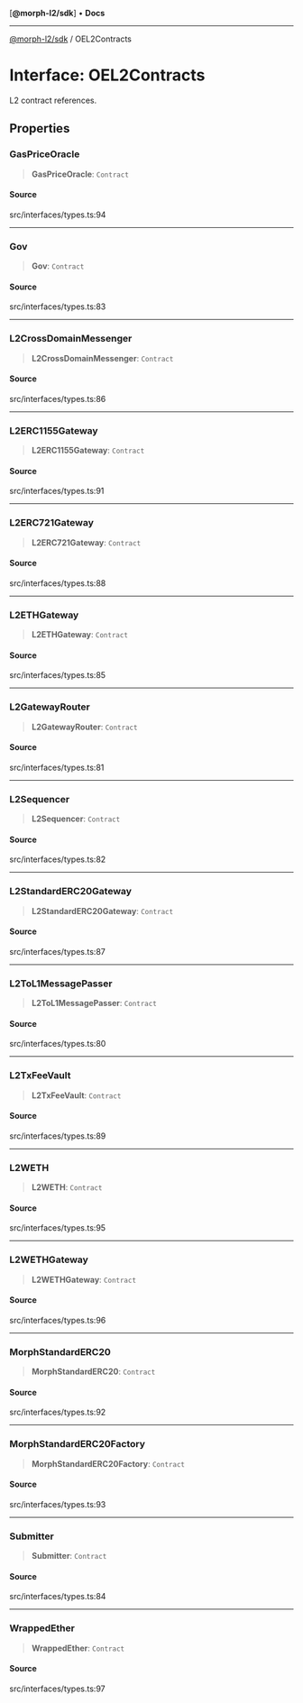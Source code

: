 [**@morph-l2/sdk**] • **Docs**

***

[@morph-l2/sdk](../1-globals.md) / OEL2Contracts

# Interface: OEL2Contracts

L2 contract references.

## Properties

### GasPriceOracle

> **GasPriceOracle**: `Contract`

#### Source

src/interfaces/types.ts:94

***

### Gov

> **Gov**: `Contract`

#### Source

src/interfaces/types.ts:83

***

### L2CrossDomainMessenger

> **L2CrossDomainMessenger**: `Contract`

#### Source

src/interfaces/types.ts:86

***

### L2ERC1155Gateway

> **L2ERC1155Gateway**: `Contract`

#### Source

src/interfaces/types.ts:91

***

### L2ERC721Gateway

> **L2ERC721Gateway**: `Contract`

#### Source

src/interfaces/types.ts:88

***

### L2ETHGateway

> **L2ETHGateway**: `Contract`

#### Source

src/interfaces/types.ts:85

***

### L2GatewayRouter

> **L2GatewayRouter**: `Contract`

#### Source

src/interfaces/types.ts:81

***

### L2Sequencer

> **L2Sequencer**: `Contract`

#### Source

src/interfaces/types.ts:82

***

### L2StandardERC20Gateway

> **L2StandardERC20Gateway**: `Contract`

#### Source

src/interfaces/types.ts:87

***

### L2ToL1MessagePasser

> **L2ToL1MessagePasser**: `Contract`

#### Source

src/interfaces/types.ts:80

***

### L2TxFeeVault

> **L2TxFeeVault**: `Contract`

#### Source

src/interfaces/types.ts:89

***

### L2WETH

> **L2WETH**: `Contract`

#### Source

src/interfaces/types.ts:95

***

### L2WETHGateway

> **L2WETHGateway**: `Contract`

#### Source

src/interfaces/types.ts:96

***

### MorphStandardERC20

> **MorphStandardERC20**: `Contract`

#### Source

src/interfaces/types.ts:92

***

### MorphStandardERC20Factory

> **MorphStandardERC20Factory**: `Contract`

#### Source

src/interfaces/types.ts:93

***

### Submitter

> **Submitter**: `Contract`

#### Source

src/interfaces/types.ts:84

***

### WrappedEther

> **WrappedEther**: `Contract`

#### Source

src/interfaces/types.ts:97
